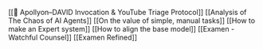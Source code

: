[[📜 Apollyon–DAVID Invocation & YouTube Triage Protocol]]
[[Analysis of The Chaos of AI Agents]]
[[On the value of simple, manual tasks]]
[[How to make an Expert system]]
[[How to align the base model]]
[[Examen - Watchful Counsel]]
[[Examen Refined]]

